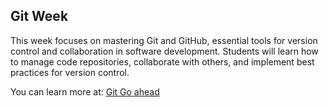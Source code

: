 ## Git Week

This week focuses on mastering Git and GitHub, essential tools for version control and collaboration in software development. Students will learn how to manage code repositories, collaborate with others, and implement best practices for version control.

You can learn more at: [Git Go ahead](https://gitgoahead.muzammilbilwani.com)
